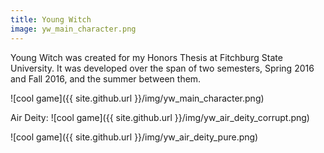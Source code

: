 ```yaml
---
title: Young Witch
image: yw_main_character.png
---
```


Young Witch was created for my Honors Thesis at Fitchburg State University. It was developed over the span of two semesters, Spring 2016 and Fall 2016, and the summer between them.

![cool game]({{ site.github.url }}/img/yw_main_character.png)

Air Deity: ![cool game]({{ site.github.url }}/img/yw_air_deity_corrupt.png)

![cool game]({{ site.github.url }}/img/yw_air_deity_pure.png)
